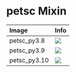 
# petsc Mixin

| Image  | Info |
| :----- | :--- |
| petsc_py3.8 | [![](https://img.shields.io/docker/pulls/pymor/petsc_py3.8.svg)](https://hub.docker.com/repository/docker/pymor/petsc_py3.8 "petsc mixin") |
| petsc_py3.9 | [![](https://img.shields.io/docker/pulls/pymor/petsc_py3.9.svg)](https://hub.docker.com/repository/docker/pymor/petsc_py3.9 "petsc mixin") |
| petsc_py3.10 | [![](https://img.shields.io/docker/pulls/pymor/petsc_py3.10.svg)](https://hub.docker.com/repository/docker/pymor/petsc_py3.10 "petsc mixin") |
